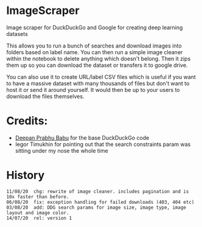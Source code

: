 # ImageScraper
Image scraper for DuckDuckGo and Google for creating deep learning datasets

This allows you to run a bunch of searches and download images into folders based on label name.
You can then run a simple image cleaner within the notebook to delete anything which doesn't belong.
Then it zips them up so you can download the dataset or transfers it to google drive.

You can also use it to create URL/label CSV files which is useful if you want to have a massive
dataset with many thousands of files but don't want to host it or send it around yourself.
It would then be up to your users to download the files themselves.

# Credits:
- [Deepan Prabhu Babu](https://github.com/deepanprabhu/duckduckgo-images-api) for the base DuckDuckGo code
- Iegor Timukhin for pointing out that the search constraints param was sitting under my nose the whole time

# History
```
11/08/20  chg: rewrite of image cleaner. includes pagination and is 10x faster than before.
06/08/20  fix: exception handling for failed downloads (403, 404 etc)
03/08/20  add: DDG search params for image size, image type, image layout and image color.
14/07/20  rel: version 1
```
